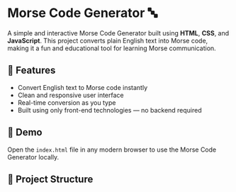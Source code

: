 # Morse Code Generator 🔤

A simple and interactive Morse Code Generator built using **HTML**, **CSS**, and **JavaScript**. This project converts plain English text into Morse code, making it a fun and educational tool for learning Morse communication.

## 🔧 Features

- Convert English text to Morse code instantly
- Clean and responsive user interface
- Real-time conversion as you type
- Built using only front-end technologies — no backend required

## 🚀 Demo

Open the `index.html` file in any modern browser to use the Morse Code Generator locally.

## 📁 Project Structure

